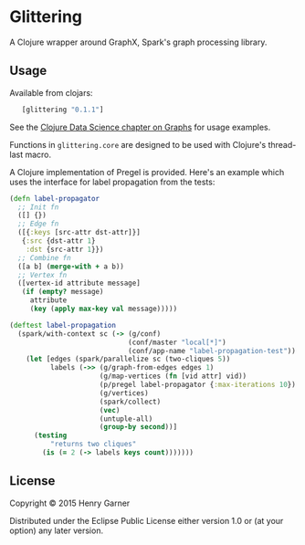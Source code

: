 # Glittering

A Clojure wrapper around GraphX, Spark's graph processing library.

## Usage

Available from clojars:

```clojure
   [glittering "0.1.1"]
```

See the [Clojure Data Science chapter on Graphs](https://github.com/clojuredatascience/ch8-graphs/blob/master/src/cljds/ch8/examples.clj) for usage examples.

Functions in `glittering.core` are designed to be used with Clojure's thread-last macro.

A Clojure implementation of Pregel is provided. Here's an example which uses the interface for label propagation from the tests:

```clojure
(defn label-propagator
  ;; Init fn
  ([] {})
  ;; Edge fn
  ([{:keys [src-attr dst-attr]}]
   {:src {dst-attr 1}
    :dst {src-attr 1}})
  ;; Combine fn
  ([a b] (merge-with + a b))
  ;; Vertex fn
  ([vertex-id attribute message]
   (if (empty? message)
     attribute
     (key (apply max-key val message)))))

(deftest label-propagation
  (spark/with-context sc (-> (g/conf)
                             (conf/master "local[*]")
                             (conf/app-name "label-propagation-test"))
    (let [edges (spark/parallelize sc (two-cliques 5))
          labels (->> (g/graph-from-edges edges 1)
                      (g/map-vertices (fn [vid attr] vid))
                      (p/pregel label-propagator {:max-iterations 10})
                      (g/vertices)
                      (spark/collect)
                      (vec)
                      (untuple-all)
                      (group-by second))]
      (testing
          "returns two cliques"
        (is (= 2 (-> labels keys count)))))))
```

## License

Copyright © 2015 Henry Garner

Distributed under the Eclipse Public License either version 1.0 or (at
your option) any later version.
